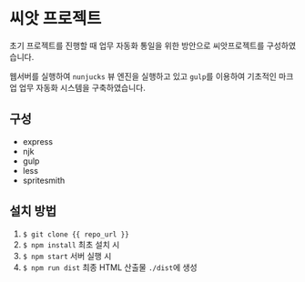 
# 씨앗 프로젝트

초기 프로젝트를 진행할 때 업무 자동화 통일을 위한 방안으로 씨앗프로젝트를 구성하였습니다.

웹서버를 실행하여 `nunjucks` 뷰 엔진을 실행하고 있고 `gulp`를 이용하여 기초적인 마크업 업무 자동화 시스템을 구축하였습니다.

## 구성

- express
- njk
- gulp
- less
- spritesmith

## 설치 방법

1. `$ git clone {{ repo_url }}`
1. `$ npm install` 최초 설치 시
1. `$ npm start` 서버 실행 시
1. `$ npm run dist` 최종 HTML 산출물 `./dist`에 생성